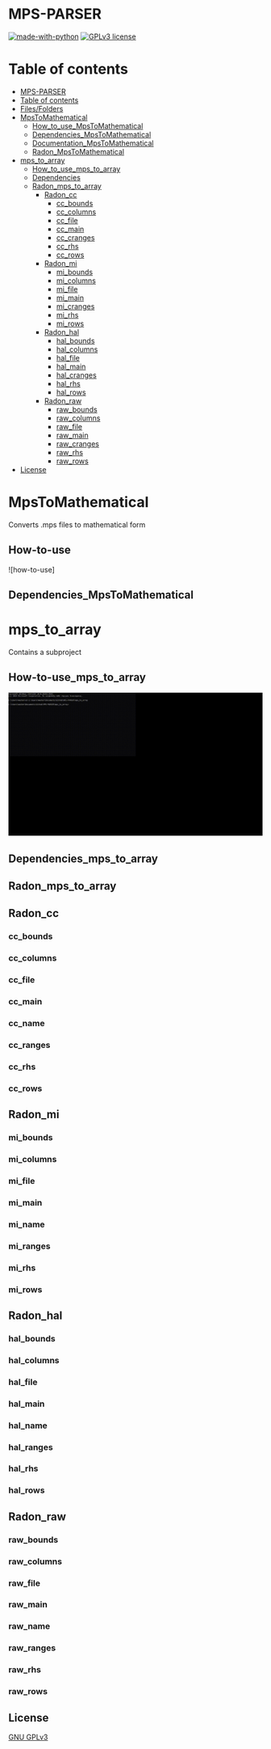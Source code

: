 # MPS-PARSER


[![made-with-python](https://img.shields.io/badge/Made%20with-Python-1f425f.svg)](https://www.python.org/) [![GPLv3 license](https://img.shields.io/badge/License-GPLv3-blue.svg)](http://perso.crans.org/besson/LICENSE.html)

# Table of contents
<!--ts-->
  * [MPS-PARSER](#MPS-PARSER)
  * [Table of contents](#Table_of_contents)
  * [Files/Folders](#Files/Folders)
  * [MpsToMathematical](#MpsToMathematical)
     * [How_to_use_MpsToMathematical](#How-to-use_MpsToMathematical)
     * [Dependencies_MpsToMathematical](#Dependencies_MpsToMathematical)
     * [Documentation_MpsToMathematical](#Documentation_MpsToMathematical)
     * [Radon_MpsToMathematical](#Radon_MpsToMathematical)
  * [mps_to_array](#mps_to_array)
     * [How_to_use_mps_to_array](#How-to-use_mps_to_array)
     * [Dependencies](#Dependencies_mps_to_array)
     * [Radon_mps_to_array](#Radon_mps_to_array)
         * [Radon_cc](#Radon_cc)
            * [cc_bounds](#cc_bounds)
            * [cc_columns](#cc_columns)
            * [cc_file](#cc_file)
            * [cc_main](#cc_main)
            * [cc_cranges](#cc_ranges)
            * [cc_rhs](#cc_rhs)
            * [cc_rows](#cc_rows)
         * [Radon_mi](#Radon_mi)
            * [mi_bounds](#mi_bounds)
            * [mi_columns](#mi_columns)
            * [mi_file](#mi_file)
            * [mi_main](#mi_main)
            * [mi_cranges](#mi_ranges)
            * [mi_rhs](#mi_rhs)
            * [mi_rows](#mi_rows)
         * [Radon_hal](#Radon_hal)
            * [hal_bounds](#hal_bounds)
            * [hal_columns](#hal_columns)
            * [hal_file](#hal_file)
            * [hal_main](#hal_main)
            * [hal_cranges](#hal_ranges)
            * [hal_rhs](#hal_rhs)
            * [hal_rows](#hal_rows)
         * [Radon_raw](#Radon_raw)
            * [raw_bounds](#raw_bounds)
            * [raw_columns](#raw_columns)
            * [raw_file](#raw_file)
            * [raw_main](#raw_main)
            * [raw_cranges](#raw_ranges)
            * [raw_rhs](#raw_rhs)
            * [raw_rows](#raw_rows)
  * [License](#License)
<!--te-->

# MpsToMathematical

Converts .mps files to mathematical form

## How-to-use

![how-to-use]

## Dependencies_MpsToMathematical



# mps_to_array 

Contains a subproject 

## How-to-use_mps_to_array

![How-to-use](https://github.com/kostaskaragiorgos/MPS-PARSER/blob/master/how-to-use.gif)


## Dependencies_mps_to_array

## Radon_mps_to_array


## Radon_cc

### cc_bounds

### cc_columns

### cc_file

### cc_main

### cc_name

### cc_ranges

### cc_rhs

### cc_rows


## Radon_mi

### mi_bounds

### mi_columns

### mi_file

### mi_main

### mi_name

### mi_ranges

### mi_rhs

### mi_rows


## Radon_hal

### hal_bounds

### hal_columns

### hal_file

### hal_main

### hal_name

### hal_ranges

### hal_rhs

### hal_rows


## Radon_raw

### raw_bounds

### raw_columns

### raw_file

### raw_main

### raw_name

### raw_ranges

### raw_rhs

### raw_rows


## License

[GNU GPLv3](https://choosealicense.com/licenses/gpl-3.0/)
